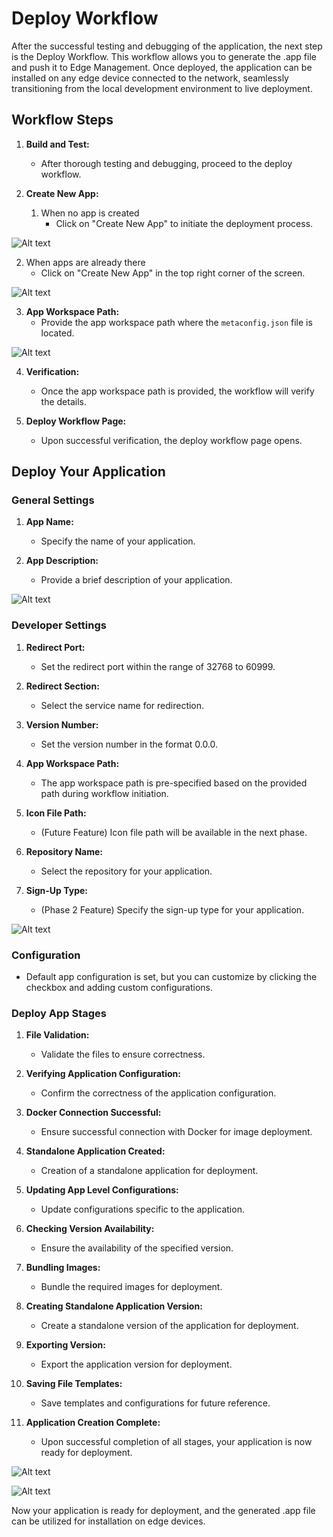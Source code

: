 # Deploy Workflow

After the successful testing and debugging of the application, the next step is the Deploy Workflow. This workflow allows you to generate the .app file and push it to Edge Management. Once deployed, the application can be installed on any edge device connected to the network, seamlessly transitioning from the local development environment to live deployment.

## Workflow Steps

1. **Build and Test:**
   - After thorough testing and debugging, proceed to the deploy workflow.

2. **Create New App:**
   1. When no app is created
      - Click on "Create New App" to initiate the deployment process.

![Alt text](../assets/Workflows/03-Deploy-Workflow/image-6.png)

   2. When apps are already there
      - Click on "Create New App" in the top right corner of the screen.

![Alt text](../assets/Workflows/03-Deploy-Workflow/image-1.png)

3. **App Workspace Path:**
   - Provide the app workspace path where the `metaconfig.json` file is located.

![Alt text](../assets/Workflows/03-Deploy-Workflow/image.png)

4. **Verification:**
   - Once the app workspace path is provided, the workflow will verify the details.

5. **Deploy Workflow Page:**
   - Upon successful verification, the deploy workflow page opens.



## Deploy Your Application

### General Settings

1. **App Name:**
   - Specify the name of your application.

3. **App Description:**
   - Provide a brief description of your application.

![Alt text](../assets/Workflows/03-Deploy-Workflow/image-3.png)

### Developer Settings

1. **Redirect Port:**
   - Set the redirect port within the range of 32768 to 60999.

5. **Redirect Section:**
   - Select the service name for redirection.

3. **Version Number:**
   - Set the version number in the format 0.0.0.

2. **App Workspace Path:**
   - The app workspace path is pre-specified based on the provided path during workflow initiation.


1. **Icon File Path:**
   - (Future Feature) Icon file path will be available in the next phase.

2. **Repository Name:**
   - Select the repository for your application.

3. **Sign-Up Type:**
   - (Phase 2 Feature) Specify the sign-up type for your application.

![Alt text](../assets/Workflows/03-Deploy-Workflow/image-4.png)

### Configuration
   - Default app configuration is set, but you can customize by clicking the checkbox and adding custom configurations.

### Deploy App Stages

1. **File Validation:**
   - Validate the files to ensure correctness.

8. **Verifying Application Configuration:**
   - Confirm the correctness of the application configuration.

9. **Docker Connection Successful:**
   - Ensure successful connection with Docker for image deployment.

10. **Standalone Application Created:**
    - Creation of a standalone application for deployment.

11. **Updating App Level Configurations:**
    - Update configurations specific to the application.

12. **Checking Version Availability:**
    - Ensure the availability of the specified version.

13. **Bundling Images:**
    - Bundle the required images for deployment.

14. **Creating Standalone Application Version:**
    - Create a standalone version of the application for deployment.

15. **Exporting Version:**
    - Export the application version for deployment.

16. **Saving File Templates:**
    - Save templates and configurations for future reference.

17. **Application Creation Complete:**
    - Upon successful completion of all stages, your application is now ready for deployment.

![Alt text](../assets/Workflows/03-Deploy-Workflow/image-5.png)

![Alt text](../assets/Workflows/03-Deploy-Workflow/image-2.png)

Now your application is ready for deployment, and the generated .app file can be utilized for installation on edge devices.
